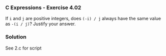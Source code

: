 ### C Expressions - Exercise 4.02

If ```i``` and ```j``` are positive integers, does ```(-i) / j``` always have the same value as ```-(i / j)```?
Justify your answer.

### Solution

See 2.c for script